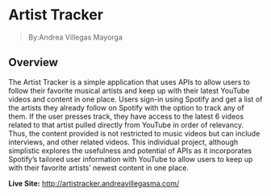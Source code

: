 # Artist Tracker

> By:Andrea Villegas Mayorga

## Overview

The Artist Tracker is a simple application that uses APIs to allow users to follow their favorite musical artists and keep up with their latest YouTube videos and content in one place. Users sign-in using Spotify and get a list of the artists they already follow on Spotify with the option to track any of them. If the user presses track, they have access to the latest 6 videos related to that artist pulled directly from YouTube in order of relevancy. Thus, the content provided is not restricted to music videos but can include interviews, and other related videos. This individual project, although simplistic explores the usefulness and potential of APIs as it incorporates Spotify’s tailored user information with YouTube to allow users to keep up with their favorite artists’ newest content in one place.

**Live Site:** http://artistracker.andreavillegasma.com/

